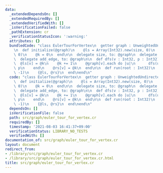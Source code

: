 ```yaml
---
data:
  _extendedDependsOn: []
  _extendedRequiredBy: []
  _extendedVerifiedWith: []
  _isVerificationFailed: false
  _pathExtension: cr
  _verificationStatusIcon: ':warning:'
  attributes: {}
  bundledCode: "class EulerTourForVertex\n  getter graph : UnweightedUndirectedGraph\n\
    \n  def initialize(@graph)\n    @ls = Array(Int32).new(size, 0)\n    @rs = Array(Int32).new(size,\
    \ 0)\n    @k = 0\n  end\n\n  delegate size, to: @graph\n  delegate :[], to: @graph\n\
    \  delegate add_edge, to: @graph\n\n  def dfs(v : Int32, p : Int32) : Nil\n  \
    \  @ls[v] = @k\n    @k += 1\n    @graph[v].each do |u|\n      dfs(u, v) if u !=\
    \ p\n    end\n    @rs[v] = @k\n  end\n\n  def run(root : Int32)\n    dfs(root,\
    \ -1)\n    {@ls, @rs}\n  end\nend\n"
  code: "class EulerTourForVertex\n  getter graph : UnweightedUndirectedGraph\n\n\
    \  def initialize(@graph)\n    @ls = Array(Int32).new(size, 0)\n    @rs = Array(Int32).new(size,\
    \ 0)\n    @k = 0\n  end\n\n  delegate size, to: @graph\n  delegate :[], to: @graph\n\
    \  delegate add_edge, to: @graph\n\n  def dfs(v : Int32, p : Int32) : Nil\n  \
    \  @ls[v] = @k\n    @k += 1\n    @graph[v].each do |u|\n      dfs(u, v) if u !=\
    \ p\n    end\n    @rs[v] = @k\n  end\n\n  def run(root : Int32)\n    dfs(root,\
    \ -1)\n    {@ls, @rs}\n  end\nend\n"
  dependsOn: []
  isVerificationFile: false
  path: src/graph/euler_tour_for_vertex.cr
  requiredBy: []
  timestamp: '2021-08-03 16:41:37+09:00'
  verificationStatus: LIBRARY_NO_TESTS
  verifiedWith: []
documentation_of: src/graph/euler_tour_for_vertex.cr
layout: document
redirect_from:
- /library/src/graph/euler_tour_for_vertex.cr
- /library/src/graph/euler_tour_for_vertex.cr.html
title: src/graph/euler_tour_for_vertex.cr
---
```


